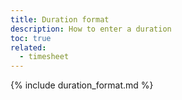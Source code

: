 ```yaml
---
title: Duration format
description: How to enter a duration
toc: true
related:
  - timesheet
---
```


{% include duration_format.md %}
 
